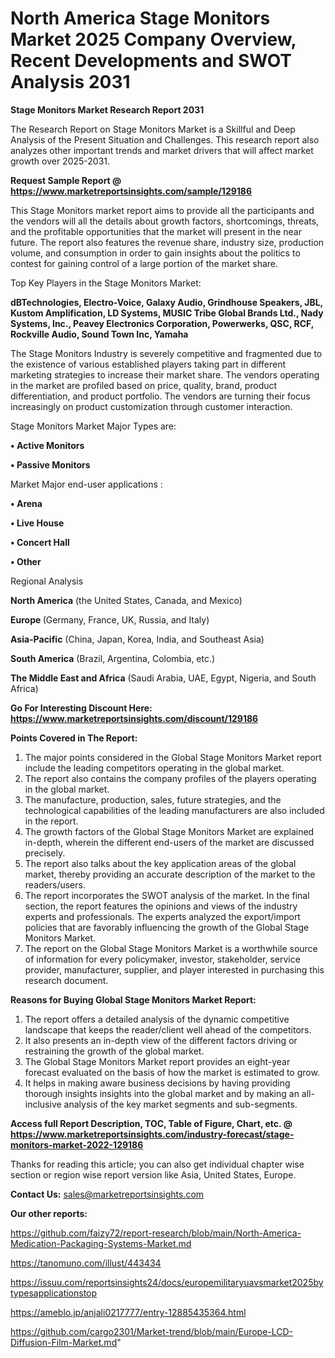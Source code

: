 # North America Stage Monitors Market 2025 Company Overview, Recent Developments and SWOT Analysis 2031

<strong>Stage Monitors Market Research Report 2031</strong>

The Research Report on Stage Monitors Market is a Skillful and Deep Analysis of the Present Situation and Challenges. This research report also analyzes other important trends and market drivers that will affect market growth over 2025-2031.

<strong>Request Sample Report @ <a href=https://www.marketreportsinsights.com/sample/129186>https://www.marketreportsinsights.com/sample/129186</a></strong>

This Stage Monitors market report aims to provide all the participants and the vendors will all the details about growth factors, shortcomings, threats, and the profitable opportunities that the market will present in the near future. The report also features the revenue share, industry size, production volume, and consumption in order to gain insights about the politics to contest for gaining control of a large portion of the market share.

Top Key Players in the Stage Monitors Market:

<strong>dBTechnologies, Electro-Voice, Galaxy Audio, Grindhouse Speakers, JBL, Kustom Amplification, LD Systems, MUSIC Tribe Global Brands Ltd., Nady Systems, Inc., Peavey Electronics Corporation, Powerwerks, QSC, RCF, Rockville Audio, Sound Town Inc, Yamaha</strong>

The Stage Monitors Industry is severely competitive and fragmented due to the existence of various established players taking part in different marketing strategies to increase their market share. The vendors operating in the market are profiled based on price, quality, brand, product differentiation, and product portfolio. The vendors are turning their focus increasingly on product customization through customer interaction.

Stage Monitors Market Major Types are:

<strong>• Active Monitors

• Passive Monitors</strong>

Market Major end-user applications :

<strong>• Arena

• Live House

• Concert Hall

• Other</strong>

Regional Analysis

</u><strong><b>North America</b></strong> (the United States, Canada, and Mexico)

<strong><b>Europe </b></strong>(Germany, France, UK, Russia, and Italy)

<strong><b>Asia-Pacific</b></strong> (China, Japan, Korea, India, and Southeast Asia)

<strong><b>South America</b></strong> (Brazil, Argentina, Colombia, etc.)

<strong><b>The Middle East and Africa</b></strong> (Saudi Arabia, UAE, Egypt, Nigeria, and South Africa)

<strong>Go For Interesting Discount Here: <a href=https://www.marketreportsinsights.com/discount/129186>https://www.marketreportsinsights.com/discount/129186</a></strong>

<strong>Points Covered in The Report:</strong>
<ol>
  <li>The major points considered in the Global Stage Monitors Market report include the leading competitors operating in the global market.</li>
  <li>The report also contains the company profiles of the players operating in the global market.</li>
  <li>The manufacture, production, sales, future strategies, and the technological capabilities of the leading manufacturers are also included in the report.</li>
  <li>The growth factors of the Global Stage Monitors Market are explained in-depth, wherein the different end-users of the market are discussed precisely.</li>
  <li>The report also talks about the key application areas of the global market, thereby providing an accurate description of the market to the readers/users.</li>
  <li>The report incorporates the SWOT analysis of the market. In the final section, the report features the opinions and views of the industry experts and professionals. The experts analyzed the export/import policies that are favorably influencing the growth of the Global Stage Monitors Market.</li>
  <li>The report on the Global Stage Monitors Market is a worthwhile source of information for every policymaker, investor, stakeholder, service provider, manufacturer, supplier, and player interested in purchasing this research document.</li>
</ol>
<strong>Reasons for Buying Global Stage Monitors Market Report:</strong>

<ol>
  <li>The report offers a detailed analysis of the dynamic competitive landscape that keeps the reader/client well ahead of the competitors.</li>
  <li>It also presents an in-depth view of the different factors driving or restraining the growth of the global market.</li>
  <li>The Global Stage Monitors Market report provides an eight-year forecast evaluated on the basis of how the market is estimated to grow.</li>
  <li>It helps in making aware business decisions by having providing thorough insights insights into the global market and by making an all-inclusive analysis of the key market segments and sub-segments.</li>
</ol>
<strong>Access full Report Description, TOC, Table of Figure, Chart, etc. @ <a href=https://www.marketreportsinsights.com/industry-forecast/stage-monitors-market-2022-129186>https://www.marketreportsinsights.com/industry-forecast/stage-monitors-market-2022-129186</a></strong>


Thanks for reading this article; you can also get individual chapter wise section or region wise report version like Asia, United States, Europe.

<strong>Contact Us:</strong>
sales@marketreportsinsights.com

<strong>Our other reports:</strong>

<a href=https://github.com/faizy72/report-research/blob/main/North-America-Medication-Packaging-Systems-Market.md>https://github.com/faizy72/report-research/blob/main/North-America-Medication-Packaging-Systems-Market.md</a>

<a href=https://tanomuno.com/illust/443434>https://tanomuno.com/illust/443434</a>

<a href=https://issuu.com/reportsinsights24/docs/europemilitaryuavsmarket2025bytypesapplicationstop>https://issuu.com/reportsinsights24/docs/europemilitaryuavsmarket2025bytypesapplicationstop</a>

<a href=https://ameblo.jp/anjali0217777/entry-12885435364.html>https://ameblo.jp/anjali0217777/entry-12885435364.html</a>

<a href=https://github.com/cargo2301/Market-trend/blob/main/Europe-LCD-Diffusion-Film-Market.md>https://github.com/cargo2301/Market-trend/blob/main/Europe-LCD-Diffusion-Film-Market.md</a>"
